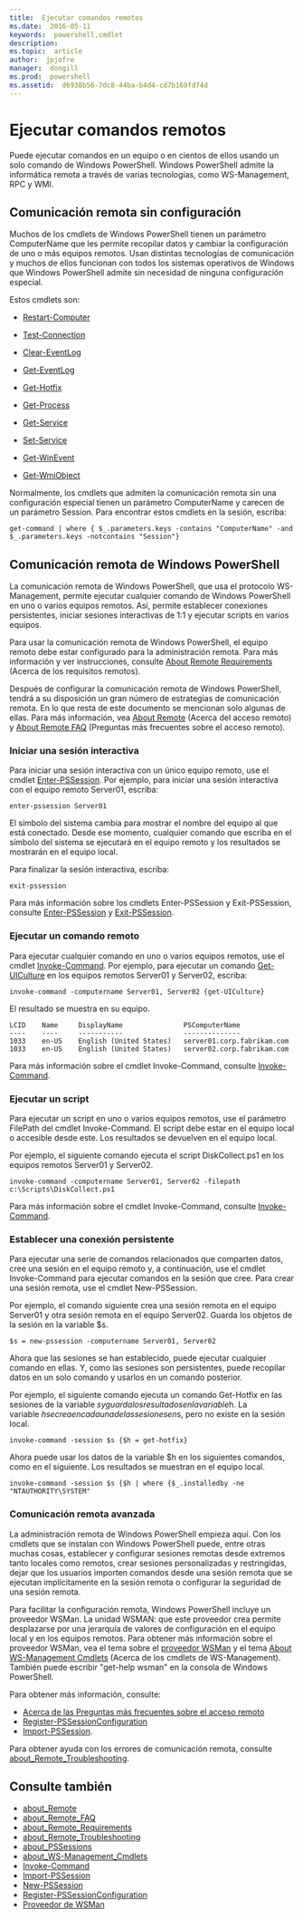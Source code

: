 ```yaml
---
title:  Ejecutar comandos remotos
ms.date:  2016-05-11
keywords:  powershell,cmdlet
description:  
ms.topic:  article
author:  jpjofre
manager:  dongill
ms.prod:  powershell
ms.assetid:  d6938b56-7dc8-44ba-b4d4-cd7b169fd74d
---
```


# Ejecutar comandos remotos
Puede ejecutar comandos en un equipo o en cientos de ellos usando un solo comando de Windows PowerShell. Windows PowerShell admite la informática remota a través de varias tecnologías, como WS-Management, RPC y WMI.

## Comunicación remota sin configuración
Muchos de los cmdlets de Windows PowerShell tienen un parámetro ComputerName que les permite recopilar datos y cambiar la configuración de uno o más equipos remotos. Usan distintas tecnologías de comunicación y muchos de ellos funcionan con todos los sistemas operativos de Windows que Windows PowerShell admite sin necesidad de ninguna configuración especial.

Estos cmdlets son:

-   [Restart-Computer](https://technet.microsoft.com/en-us/library/dd315301.aspx)

-   [Test-Connection](https://technet.microsoft.com/en-us/library/dd315259.aspx)

-   [Clear-EventLog](https://technet.microsoft.com/en-us/library/dd347552.aspx)

-   [Get-EventLog](https://technet.microsoft.com/en-us/library/dd315250.aspx)

-   [Get-Hotfix](https://technet.microsoft.com/en-us/library/e1ef636f-5170-4675-b564-199d9ef6f101)

-   [Get-Process](https://technet.microsoft.com/en-us/library/dd347630.aspx)

-   [Get-Service](https://technet.microsoft.com/en-us/library/dd347591.aspx)

-   [Set-Service](https://technet.microsoft.com/en-us/library/dd315324.aspx)

-   [Get-WinEvent](https://technet.microsoft.com/en-us/library/dd315358.aspx)

-   [Get-WmiObject](https://technet.microsoft.com/en-us/library/dd315295.aspx)

Normalmente, los cmdlets que admiten la comunicación remota sin una configuración especial tienen un parámetro ComputerName y carecen de un parámetro Session. Para encontrar estos cmdlets en la sesión, escriba:

```
get-command | where { $_.parameters.keys -contains "ComputerName" -and $_.parameters.keys -notcontains "Session"}
```

## Comunicación remota de Windows PowerShell
La comunicación remota de Windows PowerShell, que usa el protocolo WS-Management, permite ejecutar cualquier comando de Windows PowerShell en uno o varios equipos remotos. Así, permite establecer conexiones persistentes, iniciar sesiones interactivas de 1:1 y ejecutar scripts en varios equipos.

Para usar la comunicación remota de Windows PowerShell, el equipo remoto debe estar configurado para la administración remota. Para más información y ver instrucciones, consulte [About Remote Requirements](https://technet.microsoft.com/en-us/library/dd315349.aspx) (Acerca de los requisitos remotos).

Después de configurar la comunicación remota de Windows PowerShell, tendrá a su disposición un gran número de estrategias de comunicación remota. En lo que resta de este documento se mencionan solo algunas de ellas. Para más información, vea [About Remote](https://technet.microsoft.com/en-us/library/dd347744.aspx) (Acerca del acceso remoto) y [About Remote FAQ](https://technet.microsoft.com/en-us/library/dd347744.aspx) (Preguntas más frecuentes sobre el acceso remoto).

### Iniciar una sesión interactiva
Para iniciar una sesión interactiva con un único equipo remoto, use el cmdlet [Enter-PSSession](https://technet.microsoft.com/en-us/library/dd315384.aspx). Por ejemplo, para iniciar una sesión interactiva con el equipo remoto Server01, escriba:

```
enter-pssession Server01
```

El símbolo del sistema cambia para mostrar el nombre del equipo al que está conectado. Desde ese momento, cualquier comando que escriba en el símbolo del sistema se ejecutará en el equipo remoto y los resultados se mostrarán en el equipo local.

Para finalizar la sesión interactiva, escriba:

```
exit-pssession
```

Para más información sobre los cmdlets Enter-PSSession y Exit-PSSession, consulte [Enter-PSSession](https://technet.microsoft.com/en-us/library/dd315384.aspx) y [Exit-PSSession](https://technet.microsoft.com/en-us/library/dd315322.aspx).

### Ejecutar un comando remoto
Para ejecutar cualquier comando en uno o varios equipos remotos, use el cmdlet [Invoke-Command](https://technet.microsoft.com/en-us/library/dd347578.aspx).
 Por ejemplo, para ejecutar un comando [Get-UICulture](https://technet.microsoft.com/en-us/library/dd347742.aspx) en los equipos remotos Server01 y Server02, escriba:

```
invoke-command -computername Server01, Server02 {get-UICulture}
```

El resultado se muestra en su equipo.

```
LCID    Name     DisplayName               PSComputerName
----    ----     -----------               --------------
1033    en-US    English (United States)   server01.corp.fabrikam.com
1033    en-US    English (United States)   server02.corp.fabrikam.com
```

Para más información sobre el cmdlet Invoke-Command, consulte [Invoke-Command](https://technet.microsoft.com/en-us/library/22fd98ba-1874-492e-95a5-c069467b8462).

### Ejecutar un script
Para ejecutar un script en uno o varios equipos remotos, use el parámetro FilePath del cmdlet Invoke-Command. El script debe estar en el equipo local o accesible desde este. Los resultados se devuelven en el equipo local.

Por ejemplo, el siguiente comando ejecuta el script DiskCollect.ps1 en los equipos remotos Server01 y Server02.

```
invoke-command -computername Server01, Server02 -filepath c:\Scripts\DiskCollect.ps1
```

Para más información sobre el cmdlet Invoke-Command, consulte [Invoke-Command](https://technet.microsoft.com/en-us/library/dd347578.aspx).

### Establecer una conexión persistente
Para ejecutar una serie de comandos relacionados que comparten datos, cree una sesión en el equipo remoto y, a continuación, use el cmdlet Invoke-Command para ejecutar comandos en la sesión que cree. Para crear una sesión remota, use el cmdlet New-PSSession.

Por ejemplo, el comando siguiente crea una sesión remota en el equipo Server01 y otra sesión remota en el equipo Server02. Guarda los objetos de la sesión en la variable $s.

```
$s = new-pssession -computername Server01, Server02
```

Ahora que las sesiones se han establecido, puede ejecutar cualquier comando en ellas. Y, como las sesiones son persistentes, puede recopilar datos en un solo comando y usarlos en un comando posterior.

Por ejemplo, el siguiente comando ejecuta un comando Get-Hotfix en las sesiones de la variable $s y guarda los resultados en la variable $h. La variable $h se crea en cada una de las sesiones en $s, pero no existe en la sesión local.

```
invoke-command -session $s {$h = get-hotfix}
```

Ahora puede usar los datos de la variable $h en los siguientes comandos, como en el siguiente. Los resultados se muestran en el equipo local.

```
invoke-command -session $s {$h | where {$_.installedby -ne "NTAUTHORITY\SYSTEM"
```

### Comunicación remota avanzada
La administración remota de Windows PowerShell empieza aquí. Con los cmdlets que se instalan con Windows PowerShell puede, entre otras muchas cosas, establecer y configurar sesiones remotas desde extremos tanto locales como remotos, crear sesiones personalizadas y restringidas, dejar que los usuarios importen comandos desde una sesión remota que se ejecutan implícitamente en la sesión remota o configurar la seguridad de una sesión remota.

Para facilitar la configuración remota, Windows PowerShell incluye un proveedor WSMan. La unidad WSMAN: que este proveedor crea permite desplazarse por una jerarquía de valores de configuración en el equipo local y en los equipos remotos.
 Para obtener más información sobre el proveedor WSMan, vea el tema sobre el [proveedor WSMan](https://technet.microsoft.com/en-us/library/dd819476.aspx) y el tema   [About WS-Management Cmdlets](https://technet.microsoft.com/en-us/library/dd819481.aspx) (Acerca de los cmdlets de WS-Management). También puede escribir "get\-help wsman" en la consola de Windows PowerShell.

Para obtener más información, consulte:
- [Acerca de las Preguntas más frecuentes sobre el acceso remoto](https://technet.microsoft.com/en-us/library/dd315359.aspx)
- [Register-PSSessionConfiguration](https://technet.microsoft.com/en-us/library/dd819496.aspx)
- [Import-PSSession](https://technet.microsoft.com/en-us/library/dd347575.aspx). 

Para obtener ayuda con los errores de comunicación remota, consulte [about_Remote_Troubleshooting](https://technet.microsoft.com/en-us/library/dd347642.aspx).

## Consulte también
- [about_Remote](https://technet.microsoft.com/en-us/library/9b4a5c87-9162-4adf-bdfe-fbc80b9b8970)
- [about_Remote_FAQ](https://technet.microsoft.com/en-us/library/e23702fd-9415-4a98-9975-390a4d3adc42)
- [about_Remote_Requirements](https://technet.microsoft.com/en-us/library/da213949-134c-4741-b307-81f4492ba1bd)
- [about_Remote_Troubleshooting](https://technet.microsoft.com/en-us/library/2f890148-8578-49ed-85ea-79a489dd6317)
- [about_PSSessions](https://technet.microsoft.com/en-us/library/7a9b4e0e-fa1b-47b0-92f6-6e2995d70acb)
- [about_WS-Management_Cmdlets](https://technet.microsoft.com/en-us/library/6ed3370a-ea10-45a5-9493-696aeace27ed)
- [Invoke-Command](https://technet.microsoft.com/en-us/library/22fd98ba-1874-492e-95a5-c069467b8462)
- [Import-PSSession](https://technet.microsoft.com/en-us/library/048c115e-a6fb-4e0d-8cea-c5ca24630c9d)
- [New-PSSession](https://technet.microsoft.com/en-us/library/59452f12-a11d-4558-99ea-e6ca6ad5ffd3)
- [Register-PSSessionConfiguration](https://technet.microsoft.com/en-us/library/af68867a-d201-4b19-a1de-594015ed8a25)
- [Proveedor de WSMan](https://technet.microsoft.com/en-us/library/66fe1241-e08f-49ca-832f-a84c33ca8735)



<!--HONumber=May16_HO2-->


